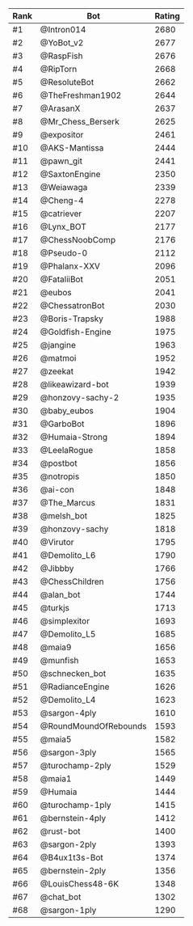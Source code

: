 Rank|Bot|Rating
---|---|---
#1|@Intron014|2680
#2|@YoBot_v2|2677
#3|@RaspFish|2676
#4|@RipTorn|2668
#5|@ResoluteBot|2662
#6|@TheFreshman1902|2644
#7|@ArasanX|2637
#8|@Mr_Chess_Berserk|2625
#9|@expositor|2461
#10|@AKS-Mantissa|2444
#11|@pawn_git|2441
#12|@SaxtonEngine|2350
#13|@Weiawaga|2339
#14|@Cheng-4|2278
#15|@catriever|2207
#16|@Lynx_BOT|2177
#17|@ChessNoobComp|2176
#18|@Pseudo-0|2112
#19|@Phalanx-XXV|2096
#20|@FataliiBot|2051
#21|@eubos|2041
#22|@ChessatronBot|2030
#23|@Boris-Trapsky|1988
#24|@Goldfish-Engine|1975
#25|@jangine|1963
#26|@matmoi|1952
#27|@zeekat|1942
#28|@likeawizard-bot|1939
#29|@honzovy-sachy-2|1935
#30|@baby_eubos|1904
#31|@GarboBot|1896
#32|@Humaia-Strong|1894
#33|@LeelaRogue|1858
#34|@postbot|1856
#35|@notropis|1850
#36|@ai-con|1848
#37|@The_Marcus|1831
#38|@melsh_bot|1825
#39|@honzovy-sachy|1818
#40|@Virutor|1795
#41|@Demolito_L6|1790
#42|@Jibbby|1766
#43|@ChessChildren|1756
#44|@alan_bot|1744
#45|@turkjs|1713
#46|@simplexitor|1693
#47|@Demolito_L5|1685
#48|@maia9|1656
#49|@munfish|1653
#50|@schnecken_bot|1635
#51|@RadianceEngine|1626
#52|@Demolito_L4|1623
#53|@sargon-4ply|1610
#54|@RoundMoundOfRebounds|1593
#55|@maia5|1582
#56|@sargon-3ply|1565
#57|@turochamp-2ply|1529
#58|@maia1|1449
#59|@Humaia|1444
#60|@turochamp-1ply|1415
#61|@bernstein-4ply|1412
#62|@rust-bot|1400
#63|@sargon-2ply|1393
#64|@B4ux1t3s-Bot|1374
#65|@bernstein-2ply|1356
#66|@LouisChess48-6K|1348
#67|@chat_bot|1302
#68|@sargon-1ply|1290
